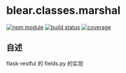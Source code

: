 # blear.classes.marshal

[![npm module][npm-img]][npm-url]
[![build status][travis-img]][travis-url]
[![coverage][coveralls-img]][coveralls-url]

[travis-img]: https://img.shields.io/travis/blearjs/blear.classes.marshal/master.svg?style=flat-square
[travis-url]: https://travis-ci.org/blearjs/blear.classes.marshal

[npm-img]: https://img.shields.io/npm/v/blear.classes.marshal.svg?style=flat-square
[npm-url]: https://www.npmjs.com/package/blear.classes.marshal

[coveralls-img]: https://img.shields.io/coveralls/blearjs/blear.classes.marshal/master.svg?style=flat-square
[coveralls-url]: https://coveralls.io/github/blearjs/blear.classes.marshal?branch=master


## 自述

flask-restful 的 fields.py 的实现

